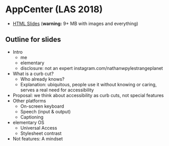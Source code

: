 # AppCenter (LAS 2018)

- [HTML Slides](slides) (**warning:** 9+ MB with images and everything)


## Outline for slides

- Intro 
  - me
  - elementary
  - disclosure: not an expert instagram.com/nathanwpylestrangeplanet
- What is a curb cut?
  - Who already knows?
  - Explanation: ubiquitous, people use it without knowing or caring, serves a real need for accessibility
- Proposal: we think about accessibility as curb cuts, not special features
- Other platforms
  - On-screen keyboard
  - Speech (input & output)
  - Captioning
- elementary OS
  - Universal Access
  - Stylesheet contrast
- Not features: A mindset
